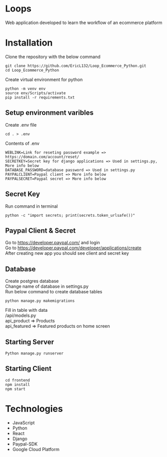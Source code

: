 # Loops
Web application developed to learn the workflow of an ecommerce platform

# Installation
Clone the repository with the below command
```
git clone https://github.com/EricL132/Loop_Ecommerce_Python.git
cd Loop_Ecommerce_Python
```
Create virtual environment for python
```
python -m venv env
source env/Scripts/activate
pip install -r requirements.txt
```
## Setup environment varibles
Create .env file
```
cd . > .env
```
Contents of .env
```
WEBLINK=Link for reseting password example => https://domain.com/account/reset/
SECRETKEY=Secret key for django applications => Used in settings.py, More info below
DATABASE_PASSWORD=database password => Used in settings.py
PAYPALCLIENT=Paypal client => More info below
PAYPALSECRET=Paypal secret => More info below
```
## Secret Key
Run command in terminal
```
python -c "import secrets; print(secrets.token_urlsafe())"
```

## Paypal Client & Secret
Go to https://developer.paypal.com/ and login  
Go to https://developer.paypal.com/developer/applications/create  
After creating new app you should see client and secret key

## Database
Create postgres database  
Change name of database in settings.py  
Run below command to create database tables
```
python manage.py makemigrations
```
Fill in table with data  
/api/models.py  
api_product => Products  
api_featured => Featured products on home screen
## Starting Server
```
Python manage.py runserver
```
## Starting Client
```
cd frontend
npm install
npm start
```

# Technologies
- JavaScript
- Python
- React
- Django
- Paypal-SDK
- Google Cloud Platform
